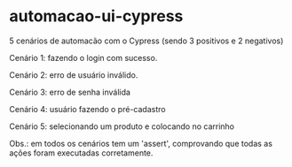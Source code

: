 # automacao-ui-cypress

5 cenários de automacão com o Cypress (sendo 3 positivos e 2 negativos)

Cenário 1: fazendo o login com sucesso.

Cenário 2: erro de usuário inválido.

Cenário 3: erro de senha inválida

Cenário 4: usuário fazendo o pré-cadastro

Cenário 5: selecionando um produto e colocando no carrinho

Obs.: em todos os cenários tem um 'assert', comprovando que todas as ações foram executadas corretamente.

